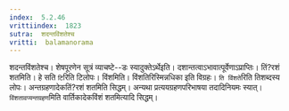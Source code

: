 ```yaml
---
index:  5.2.46
vrittiindex:  1823
sutra:  शदन्तविंशतेश्च
vritti:  balamanorama 
---
```


शदन्तविंशतेश्च। शेषपूरणेन सूत्रं व्याचष्टे--डः स्यादुक्तेऽर्थेइति। दशान्तत्वाऽभावात्पूर्वेणाऽप्राप्तिः। तिं?रशं शतमिति। हे सति `टि`रिति टिलोपः। विंशमिति। विंशतिरिस्मिन्नधिका इति विग्रहः। `ति विंशते`रिति तिशब्दस्य लोपः। अन्तग्रहणादेकतिं?रशं शतमिति सिद्धम्। अन्यथा प्रत्ययग्रहणपरिभाषया तदादिनियमः स्यात्। `विंशतावप्यन्तग्रहण`मिति वार्तिकादेकविंशं शतमित्यादि सिद्धम्। 


